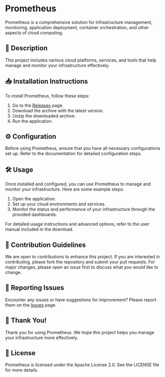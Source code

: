 # Prometheus

Prometheus is a comprehensive solution for infrastructure management, monitoring, application deployment, container orchestration, and other aspects of cloud computing.

## 📜 Description

This project includes various cloud platforms, services, and tools that help manage and monitor your infrastructure effectively.

## 📥 Installation Instructions

To install Prometheus, follow these steps:

1. Go to the [Releases](../../releases) page.
2. Download the archive with the latest version.
3. Unzip the downloaded archive.
4. Run the application.

## ⚙️ Configuration

Before using Prometheus, ensure that you have all necessary configurations set up. Refer to the documentation for detailed configuration steps.

## 🛠️ Usage

Once installed and configured, you can use Prometheus to manage and monitor your infrastructure. Here are some example steps:

1. Open the application.
2. Set up your cloud environments and services.
3. Monitor the status and performance of your infrastructure through the provided dashboards.

For detailed usage instructions and advanced options, refer to the user manual included in the download.

## 🤝 Contribution Guidelines

We are open to contributions to enhance this project. If you are interested in contributing, please fork the repository and submit your pull requests. For major changes, please open an issue first to discuss what you would like to change.

## 🐞 Reporting Issues

Encounter any issues or have suggestions for improvement? Please report them on the [Issues](../../issues) page.

## 🌟 Thank You!

Thank you for using Prometheus. We hope this project helps you manage your infrastructure more effectively.

## 📄 License

Prometheus is licensed under the Apache License 2.0. See the LICENSE file for more details.
